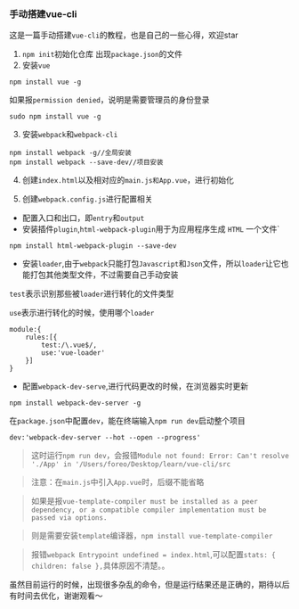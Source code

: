### 手动搭建vue-cli
这是一篇手动搭建`vue-cli`的教程，也是自己的一些心得，欢迎star

1. `npm init`初始化仓库
出现`package.json`的文件
2. 安装`vue`
```
npm install vue -g
```
如果报`permission denied`，说明是需要管理员的身份登录
```
sudo npm install vue -g
```
3. 安装`webpack`和`webpack-cli`
```
npm install webpack -g//全局安装
npm install webpack --save-dev//项目安装
```
4. 创建`index.html`以及相对应的`main.js和App.vue`，进行初始化

5. 创建`webpack.config.js`进行配置相关
* 配置入口和出口，即`entry`和`output`
* 安装插件`plugin`,`html-webpack-plugin`用于为应用程序生成 `HTML` 一个文件`
```
npm install html-webpack-plugin --save-dev
```
* 安装`loader`,由于`webpack`只能打包`Javascript`和`Json`文件，所以`loader`让它也能打包其他类型文件，不过需要自己手动安装

`test`表示识别那些被`loader`进行转化的文件类型

`use`表示进行转化的时候，使用哪个`loader`
```
module:{
    rules:[{
        test:/\.vue$/,
        use:'vue-loader'
    }]
}
```
* 配置`webpack-dev-serve`,进行代码更改的时候，在浏览器实时更新
```
npm install webpack-dev-server -g
```
在`package.json`中配置`dev`，能在终端输入`npm run dev`启动整个项目
```
dev:'webpack-dev-server --hot --open --progress'
```
>这时运行`npm run dev`，会报错`Module not found: Error: Can't resolve './App' in '/Users/foreo/Desktop/learn/vue-cli/src`

>注意：在`main.js`中引入`App.vue`时，后缀不能省略

>如果是报`vue-template-compiler must be installed as a peer dependency, or a compatible compiler implementation must be passed via options.`

>则是需要安装`template`编译器，`npm install vue-template-compiler`

>报错`webpack Entrypoint undefined = index.html`,可以配置`stats: { children: false },`具体原因不清楚。。

虽然目前运行的时候，出现很多杂乱的命令，但是运行结果还是正确的，期待以后有时间去优化，谢谢观看～